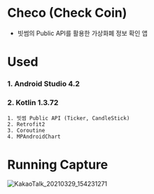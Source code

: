 # Checo (Check Coin)
  - 빗썸의 Public API를 활용한 가상화폐 정보 확인 앱
  
# Used
  ### 1. Android Studio 4.2
  ### 2. Kotlin 1.3.72
    1. 빗썸 Public API (Ticker, CandleStick)
    2. Retrofit2
    3. Coroutine
    4. MPAndroidChart
    
# Running Capture
![KakaoTalk_20210329_154231271](https://user-images.githubusercontent.com/65227900/112796920-9f353500-90a5-11eb-82c3-0f8d851de294.png)
